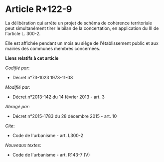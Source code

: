 # Article R*122-9

La délibération qui arrête un projet de schéma de cohérence territoriale peut simultanément tirer le bilan de la
concertation, en application du III de l'article L. 300-2. 

Elle est affichée pendant un mois au siège de l'établissement public et aux mairies des communes membres concernées.

**Liens relatifs à cet article**

_Codifié par_:

  - Décret n°73-1023 1973-11-08

_Modifié par_:

  - Décret n°2013-142 du 14 février 2013 - art. 3

_Abrogé par_:

  - Décret n°2015-1783 du 28 décembre 2015 - art. 10

_Cite_:

  - Code de l'urbanisme - art. L300-2

_Nouveaux textes_:

  - Code de l'urbanisme - art. R143-7 (V)
